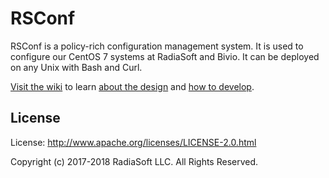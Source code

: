 # RSConf

RSConf is a policy-rich configuration management system. It is used
to configure our CentOS 7 systems at RadiaSoft and Bivio. It can be
deployed on any Unix with Bash and Curl.

[Visit the wiki](https://github.com/radiasoft/rsconf/wiki) to learn
[about the design](https://github.com/radiasoft/rsconf/wiki/Design) and
[how to develop](https://github.com/radiasoft/rsconf/wiki/Development).

## License
License: http://www.apache.org/licenses/LICENSE-2.0.html

Copyright (c) 2017-2018 RadiaSoft LLC.  All Rights Reserved.
